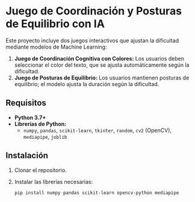 # Juego de Coordinación y Posturas de Equilibrio con IA

Este proyecto incluye dos juegos interactivos que ajustan la dificultad mediante modelos de Machine Learning:

1. **Juego de Coordinación Cognitiva con Colores:** Los usuarios deben seleccionar el color del texto, que se ajusta automáticamente según la dificultad.
2. **Juego de Posturas de Equilibrio:** Los usuarios mantienen posturas de equilibrio; el modelo ajusta la duración según la dificultad.

## Requisitos

- **Python 3.7+**
- **Librerías de Python:**
  - `numpy`, `pandas`, `scikit-learn`, `tkinter`, `random`, `cv2` (OpenCV), `mediapipe`, `joblib`

## Instalación

1. Clonar el repositorio.
2. Instalar las librerías necesarias:

   ```bash
   pip install numpy pandas scikit-learn opencv-python mediapipe
